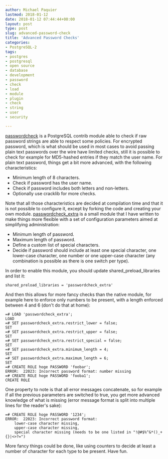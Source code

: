 ```yaml
---
author: Michael Paquier
lastmod: 2018-01-12
date: 2018-01-12 07:44:44+00:00
layout: post
type: post
slug: advanced-password-check
title: 'Advanced Password Checks'
categories:
- PostgreSQL-2
tags:
- postgres
- postgresql
- open source
- database
- development
- password
- check
- load
- module
- plugin
- check
- string
- user
- security

---
```


[passwordcheck](https://www.postgresql.org/docs/devel/static/passwordcheck.html)
is a PostgreSQL contrib module able to check if raw password strings are
able to respect some policies. For encrypted password, which is what should
be used in most cases to avoid passing plain text passwords over the wire
have limited checks, still it is possible to check for example for MD5-hashed
entries if they match the user name. For plain text password, things get
a bit more advanced, with the following characteristics:

  * Minimum length of 8 characters.
  * Check if password has the user name.
  * Check if password includes both letters and non-letters.
  * Optionally use cracklib for more checks.

Note that all those characteristics are decided at compilation time and that
it is not possible to configure it, except by forking the code and creating
your own module. [passwordcheck_extra](https://github.com/michaelpq/pg_plugins/tree/master/passwordcheck_extra)
is a small module that I have written to make things more flexible with a
set of configuration parameters aimed at simplifying administration:

  * Minimum length of password.
  * Maximum length of password.
  * Define a custom list of special characters.
  * Decide if password should include at least one special character,
  one lower-case character, one number or one upper-case character (any
  combination is possible as there is one switch per type).

In order to enable this module, you should update shared\_preload\_libraries
and list it:

    shared_preload_libraries = 'passwordcheck_extra'

And then this allows for more fancy checks than the native module, for
example here to enforce only numbers to be present, with a length enforced
between 4 and 6 (don't do that at home):

    =# LOAD 'passwordcheck_extra';
    LOAD
    =# SET passwordcheck_extra.restrict_lower = false;
    SET
    =# SET passwordcheck_extra.restrict_upper = false;
    SET
    =# SET passwordcheck_extra.restrict_special = false;
    SET
    =# SET passwordcheck_extra.minimum_length = 4;
    SET
    =# SET passwordcheck_extra.maximum_length = 6;
    SET
    =# CREATE ROLE hoge PASSWORD 'foobar';
    ERROR:  22023: Incorrect password format: number missing
    =# CREATE ROLE hoge PASSWORD 'fooba1';
    CREATE ROLE

One property to note is that all error messages concatenate, so for example
if all the previous parameters are switched to true, you get more advanced
knowledge of what is missing (error message format is split into multiple
lines for the reader's sake):

    =# CREATE ROLE hoge PASSWORD '1234';
    ERROR:  22023: Incorrect password format:
        lower-case character missing,
        upper-case character missing,
        special character missing (needs to be one listed in "!@#$%^&*()_+{}|<>?=")

More fancy things could be done, like using counters to decide at least
a number of character for each type to be present. Have fun.
